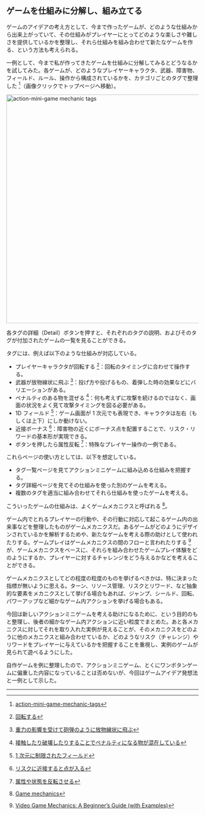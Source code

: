 ## ゲームを仕組みに分解し、組み立てる

ゲームのアイデアの考え方として、今まで作ったゲームが、どのような仕組みから出来上がっていて、その仕組みがプレイヤーにとってどのような楽しさや難しさを提供しているかを整理し、それら仕組みを組み合わせて新たなゲームを作る、という方法も考えられる。

一例として、今まで私が作ってきたゲームを仕組みに分解してみるとどうなるかを試してみた。各ゲームが、どのようなプレイヤーキャラクタ、武器、障害物、フィールド、ルール、操作から構成されているかを、カテゴリごとのタグで整理した [^1]（画像クリックでトップページへ移動）。

<a href="https://abagames.github.io/action-mini-game-mechanic-tags/index_ja.html"><img src="https://abagames.github.io/action-mini-game-mechanic-tags/twitter_card_image.png" alt="action-mini-game mechanic tags" width="600" /></a>

各タグの詳細（Detail）ボタンを押すと、それぞれのタグの説明、およびそのタグが付加されたゲームの一覧を見ることができる。

タグには、例えば以下のような仕組みが対応している。

- プレイヤーキャラクタが回転する [^2]：回転のタイミングに合わせて操作する。
- 武器が放物線状に飛ぶ [^3]：投げ方や投げるもの、着弾した時の効果などにバリエーションがある。
- ペナルティのある物を混ぜる [^4]：何も考えずに攻撃を続けるのではなく、画面の状況をよく見て攻撃タイミングを図る必要がある。
- 1D フィールド [^5]：ゲーム画面が 1 次元でも表現でき、キャラクタは左右（もしくは上下）にしか動けない。
- 近接ボーナス [^6]：障害物の近くにボーナス点を配置することで、リスク・リワードの基本形が実現できる。
- ボタンを押したら属性反転 [^7]：特殊なプレイヤー操作の一例である。

これらページの使い方としては、以下を想定している。

- タグ一覧ページを見てアクションミニゲームに組み込める仕組みを把握する。
- タグ詳細ページを見てその仕組みを使った別のゲームを考える。
- 複数のタグを適当に組み合わせてそれら仕組みを使ったゲームを考える。

こういったゲームの仕組みは、よくゲームメカニクスと呼ばれる [^8]。

ゲーム内でとれるプレイヤーの行動や、その行動に対応して起こるゲーム内の出来事などを整理したものがゲームメカニクスだ。あるゲームがどのようにデザインされているかを解析するためや、新たなゲームを考える際の助けとして使われたりする。ゲームプレイはゲームメカニクスの間のフローと言われたりする [^9] が、ゲームメカニクスをベースに、それらを組み合わせたゲームプレイ体験をどのようにするか、プレイヤーに対するチャレンジをどう与えるかなどを考えることができる。

ゲームメカニクスとしてどの程度の粒度のものを挙げるべきかは、特に決まった指標が無いように思える。ターン、リソース管理、リスクとリワード、など抽象的な要素をメカニクスとして挙げる場合もあれば、ジャンプ、シールド、回転、パワーアップなど細かなゲーム内アクションを挙げる場合もある。

今回は新しいアクションミニゲームを考える助けになるために、という目的のもと整理し、後者の細かなゲーム内アクションに近い粒度でまとめた。あと各メカニクスに対してそれを取り入れた実例が見えることが、そのメカニクスをどのように他のメカニクスと組み合わせているか、どのようなリスク（チャレンジ）やリワードをプレイヤーに与えているかを把握することを重視し、実例のゲームが見られて遊べるようにした。

自作ゲームを例に整理したので、アクションミニゲーム、とくにワンボタンゲームに偏重した内容になっていることは否めないが、今回はゲームアイデア発想法と一例として示した。

---

[^1]: [action-mini-game-mechanic-tags](https://github.com/abagames/action-mini-game-mechanic-tags)
[^2]: [回転する](https://abagames.github.io/action-mini-game-mechanic-tags/player_rotate_ja.html)
[^3]: [重力の影響を受けて砲弾のように放物線状に飛ぶ](https://abagames.github.io/action-mini-game-mechanic-tags/weapon_artillery_ja.html)
[^4]: [接触したり破壊したりすることでペナルティになる物が混在している](https://abagames.github.io/action-mini-game-mechanic-tags/obstacle_penalty_ja.html)
[^5]: [1 次元に制限されたフィールド](https://abagames.github.io/action-mini-game-mechanic-tags/field_1D_ja.html)
[^6]: [リスクに近接すると点が入る](https://abagames.github.io/action-mini-game-mechanic-tags/rule_proximity_bonus_ja.html)
[^7]: [属性や状態を反転させる](https://abagames.github.io/action-mini-game-mechanic-tags/on_pressed_reverse_state_ja.html)
[^8]: [Game mechanics](https://en.wikipedia.org/wiki/Game_mechanics)
[^9]: [Video Game Mechanics: A Beginner’s Guide (with Examples)](https://gamedesignskills.com/game-design/video-game-mechanics/#ancor4)
